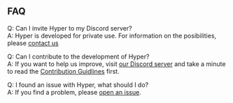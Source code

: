 ## FAQ

Q: Can I invite Hyper to my Discord server? \
A: Hyper is developed for private use. For information on the posibilities, please [contact us](mailto:info@fluxpuck.com)

Q: Can I contribute to the development of Hyper? \
A: If you want to help us improve, visit [our Discord server](https://discord.com/) and take a minute to read the [Contribution Guidlines](https://github.com) first.

Q: I found an issue with Hyper, what should I do? \
A: If you find a problem, please [open an issue](https://github.com).
